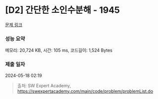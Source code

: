 # [D2] 간단한 소인수분해 - 1945 

[문제 링크](https://swexpertacademy.com/main/code/problem/problemDetail.do?contestProbId=AV5Pl0Q6ANQDFAUq) 

### 성능 요약

메모리: 20,724 KB, 시간: 105 ms, 코드길이: 1,524 Bytes

### 제출 일자

2024-05-18 02:19



> 출처: SW Expert Academy, https://swexpertacademy.com/main/code/problem/problemList.do